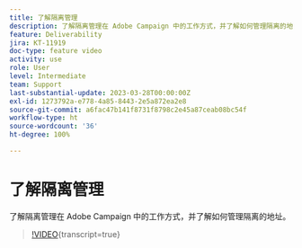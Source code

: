 ```yaml
---
title: 了解隔离管理
description: 了解隔离管理在 Adobe Campaign 中的工作方式，并了解如何管理隔离的地址。
feature: Deliverability
jira: KT-11919
doc-type: feature video
activity: use
role: User
level: Intermediate
team: Support
last-substantial-update: 2023-03-28T00:00:00Z
exl-id: 1273792a-e778-4a85-8443-2e5a872ea2e8
source-git-commit: a6fac47b141f8731f8798c2e45a87ceab08bc54f
workflow-type: ht
source-wordcount: '36'
ht-degree: 100%

---
```


# 了解隔离管理

了解隔离管理在 Adobe Campaign 中的工作方式，并了解如何管理隔离的地址。

>[!VIDEO](https://video.tv.adobe.com/v/3415818?quality=12&learn=on){transcript=true}

